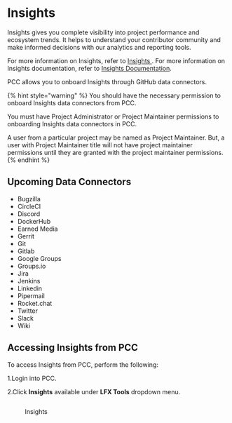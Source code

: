 # Insights

Insights gives you complete visibility into project performance and ecosystem trends. It helps to understand your contributor community and make informed decisions with our analytics and reporting tools.

For more information on Insights, refer to [Insights ](https://lfx.linuxfoundation.org/tools/insights). For more information on Insights documentation, refer to [Insights Documentation](https://docs.linuxfoundation.org/lfx/insights).

PCC allows you to onboard Insights through GitHub data connectors.&#x20;

{% hint style="warning" %}
You should have the necessary permission to onboard Insights data connectors from PCC.

You must have Project Administrator or Project Maintainer permissions to onboarding Insights data connectors in PCC.

A user from a particular project may be named as Project Maintainer. But, a user with Project Maintainer title will not have project maintainer permissions until they are granted with the project maintainer permissions.&#x20;
{% endhint %}

## Upcoming Data Connectors&#x20;

* Bugzilla
* CircleCI
* Discord&#x20;
* DockerHub
* Earned Media
* Gerrit
* Git
* Gitlab
* Google Groups
* Groups.io
* Jira
* Jenkins
* Linkedin
* Pipermail
* Rocket.chat
* Twitter
* Slack
* Wiki

## Accessing Insights from PCC

To access Insights from PCC, perform the following:

1.Login into PCC.

2.Click **Insights** available under **LFX Tools** dropdown menu.

<figure><img src="../../../../.gitbook/assets/INs.png" alt=""><figcaption><p>Insights</p></figcaption></figure>
